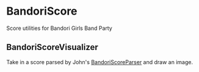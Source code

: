 # BandoriScore
Score utilities for Bandori Girls Band Party

## BandoriScoreVisualizer
Take in a score parsed by John's [BandoriScoreParser](https://github.com/johnmave126/BandoriScoreParser) and draw an image.
